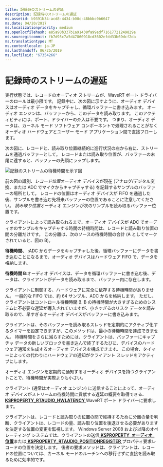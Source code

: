```yaml
---
title: 記録時のストリームの遅延
description: 記録時のストリームの遅延
ms.assetid: b9391b34-acd8-4434-b00c-48bbbc0b6647
ms.date: 04/20/2017
ms.localizationpriority: medium
ms.openlocfilehash: e85a90b337b1a91438fa99edf71617721249829e
ms.sourcegitcommit: fb7d95c7a5d47860918cd3602efdd33b69dcf2da
ms.translationtype: MT
ms.contentlocale: ja-JP
ms.lasthandoff: 06/25/2019
ms.locfileid: "67354266"
---
```

# <a name="stream-latency-during-recording"></a>記録時のストリームの遅延


実行状態では、レコードのオーディオ ストリームが、WaveRT ポート ドライバーのロールは最小限です。 記録中に、次の図に示すように、オーディオ デバイスはオーディオ データをキャプチャし、循環バッファーに書き込みます。 オーディオ エンジンは、バッファーから、このデータを読み取ります。 このアクティビティには、ポート、ドライバーの介入は不要です。 つまり、オーディオ データは、カーネル モード ソフトウェア コンポーネントで処理されることがなくオーディオ ハードウェアとユーザー モード アプリケーション間で直接フローします。

次の図に、レコードと、読み取り位置継続的に進行状況の左から右に、ストリームを通過バッファーとして。 レコードまたは読み取り位置が、バッファーの末尾に達すると、バッファーの先頭にラップします。

![記録のストリームの待機時間を示す図](images/wavert-record.png)

前の図の識別、*レコード位置*オーディオ デバイスが現在 (アナログ/デジタル変換、または ADC でマイクからキャプチャする) を記録するサンプルのバッファーの場所として。 レコードの位置はオーディオ デバイスが FIFO を通過した後、サンプルを書き込む先将来バッファーの位置であることに注意してください。 *読み取り位置*オーディオ エンジンが次のサンプルを読み取るバッファー位置です。

クライアントによって読み取られるまで、オーディオ デバイスが ADC でオーディオのサンプルをキャプチャする時間の待機時間は、レコードと読み取り位置の間の分離だけです。 この分離は、次のソースの待機時間の合計 (A としてマークされていると、図の B)。

**待機時間、** :ADC からデータをキャプチャした後、循環バッファーにデータを書き込むことになるまで、オーディオ デバイスはハードウェア FIFO で、データを格納します。

**待機時間 B**:オーディオ デバイスは、データを循環バッファーに書き込む後、データは、クライアントがデータを読み取るまで、バッファー内に存在します。

クライアントに制御する、ハードウェアに完全に依存する待機時間がありません。 一般的な FIFO では、約 64 サンプル、ADC からを格納します。 ただし、クライアントはコントロール待機時間 B. B の待機時間が大きすぎるためのシステムに不必要な遅延が導入されていますが、小さすぎるのリスク データを読み取るので、早すぎるオーディオ デバイスがバッファーに書き込みます。

クライアントは、そのバッファーを読み取るスレッドを定期的にアクティブ化するタイマーを設定できますが、このメソッドは、最小の待機時間を達成できません。 待機時間をさらに減らすためには、クライアントは、バッファーにキャプチャ データの新しいブロックを書き込んで終了するたびに、デバイスのハードウェア通知を生成するオーディオ デバイスを構成できます。 この場合、タイマーによっての代わりにハードウェアの通知がクライアント スレッドをアクティブにします。

オーディオ エンジンを定期的に通知するオーディオ デバイスを持つクライアントことで、待機時間が実際よりも小さい。

クライアント (通常はオーディオ エンジン) に送信することによって、オーディオ デバイスがストリームの待機時間に貢献する遅延の概要を取得できる、 [ **KSPROPERTY\_RTAUDIO\_HWLATENCY** ](https://docs.microsoft.com/windows-hardware/drivers/audio/ksproperty-rtaudio-hwlatency)WaveRT ポート ドライバーに要求します。

クライアントは、レコードと読み取りの位置の間で維持するために分離の量を判断、クライアントは、レコードの量、読み取り位置を後退させる必要がありますを決定する位置の変更を監視します。 Windows Server 2008 および以降のオペレーティング システムでは、クライアントの送信[ **KSPROPERTY\_オーディオ\_位置**](https://docs.microsoft.com/windows-hardware/drivers/audio/ksproperty-audio-position)または[ **KSPROPERTY\_RTAUDIO\_POSITIONREGISTER** ](https://docs.microsoft.com/windows-hardware/drivers/audio/ksproperty-rtaudio-positionregister)プロパティ要求レコードの位置を決定します。 後者の要求メソッドは、クライアントは、レコードの位置については、カーネル モードのルーチンへの移行せずに直接を読み取るために効率的です。

 

 




